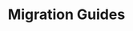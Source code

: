 ---
redirect: "/docs/migration-from-electric/migration-guides/docs.html"
title: "Migration Guides"
mainPage: false
order: 2
---